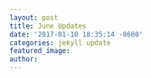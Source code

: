 ```yaml
---
layout: post
title: June Updates
date: '2017-01-10 18:35:14 -0600'
categories: jekyll update
featured_image:
author:
---
```

